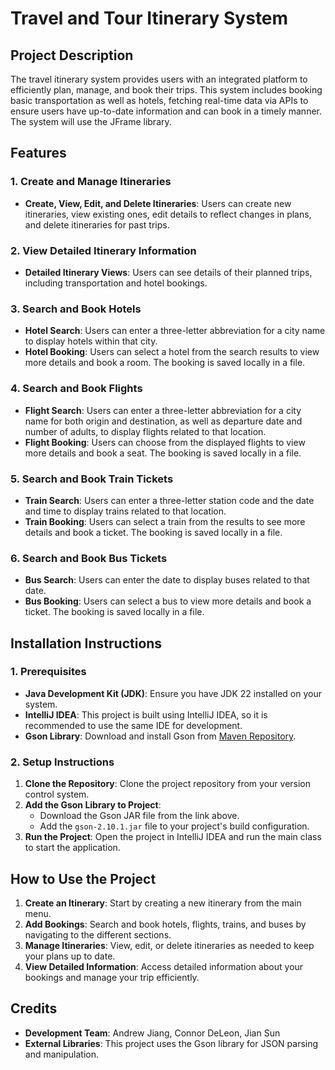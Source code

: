 # **Travel and Tour Itinerary System**  

## **Project Description**  
The travel itinerary system provides users with an integrated platform to efficiently plan, manage, and book their trips. This system includes booking basic transportation as well as hotels, fetching real-time data via APIs to ensure users have up-to-date information and can book in a timely manner. The system will use the JFrame library. 


## **Features**

### 1. Create and Manage Itineraries
- **Create, View, Edit, and Delete Itineraries**: Users can create new itineraries, view existing ones, edit details to reflect changes in plans, and delete itineraries for past trips.

### 2. View Detailed Itinerary Information
- **Detailed Itinerary Views**: Users can see details of their planned trips, including transportation and hotel bookings.

### 3. Search and Book Hotels
- **Hotel Search**: Users can enter a three-letter abbreviation for a city name to display hotels within that city.
- **Hotel Booking**: Users can select a hotel from the search results to view more details and book a room. The booking is saved locally in a file.

### 4. Search and Book Flights
- **Flight Search**: Users can enter a three-letter abbreviation for a city name for both origin and destination, as well as departure date and number of adults, to display flights related to that location.
- **Flight Booking**: Users can choose from the displayed flights to view more details and book a seat. The booking is saved locally in a file.

### 5. Search and Book Train Tickets
- **Train Search**: Users can enter a three-letter station code and the date and time to display trains related to that location.
- **Train Booking**: Users can select a train from the results to see more details and book a ticket. The booking is saved locally in a file.

### 6. Search and Book Bus Tickets
- **Bus Search**: Users can enter the date to display buses related to that date.
- **Bus Booking**: Users can select a bus to view more details and book a ticket. The booking is saved locally in a file.

## **Installation Instructions**

### 1. Prerequisites
- **Java Development Kit (JDK)**: Ensure you have JDK 22 installed on your system.
- **IntelliJ IDEA**: This project is built using IntelliJ IDEA, so it is recommended to use the same IDE for development.
- **Gson Library**: Download and install Gson from [Maven Repository](https://mvnrepository.com/artifact/com.google.code.gson/gson/2.10.1).

### 2. Setup Instructions
1. **Clone the Repository**: Clone the project repository from your version control system.
2. **Add the Gson Library to Project**:
   - Download the Gson JAR file from the link above.
   - Add the `gson-2.10.1.jar` file to your project's build configuration.
3. **Run the Project**: Open the project in IntelliJ IDEA and run the main class to start the application.

## **How to Use the Project**
1. **Create an Itinerary**: Start by creating a new itinerary from the main menu.
2. **Add Bookings**: Search and book hotels, flights, trains, and buses by navigating to the different sections.
3. **Manage Itineraries**: View, edit, or delete itineraries as needed to keep your plans up to date.
4. **View Detailed Information**: Access detailed information about your bookings and manage your trip efficiently.

## **Credits**
- **Development Team**: Andrew Jiang, Connor DeLeon, Jian Sun
- **External Libraries**: This project uses the Gson library for JSON parsing and manipulation.
